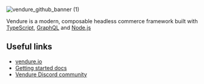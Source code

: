 ![vendure_github_banner (1)](https://github.com/vendure-ecommerce/.github/assets/6275952/cff8a2fb-cddc-4b57-9323-c6154140f70a)

Vendure is a modern, composable headless commerce framework built with [TypeScript](http://www.typescriptlang.org/), [GraphQL](https://graphql.org/) and [Node.js](https://nodejs.org)

## Useful links

- [vendure.io](https://vendure.io)
- [Getting started docs](https://docs.vendure.io/guides/getting-started/installation/)
- [Vendure Discord community](https://vendure.io/community)
